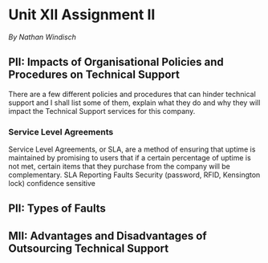# Unit XII Assignment II
*By Nathan Windisch*

## PII: Impacts of Organisational Policies and Procedures on Technical Support
There are a few different policies and procedures that can hinder technical support and I shall list some of them, explain what they do and why they will impact the Technical Support services for this company.
### Service Level Agreements
Service Level Agreements, or SLA, are a method of ensuring that uptime is maintained by promising to users that if a certain percentage of uptime is not met, certain items that they purchase from the company will be complementary.
SLA
Reporting Faults
Security (password, RFID, Kensington lock)
confidence
sensitive

## PII: Types of Faults

## MII: Advantages and Disadvantages of Outsourcing Technical Support

